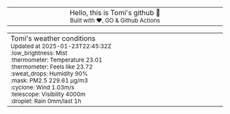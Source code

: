 
<div align="center">
<table>
<tbody>
<td align="center">
<img width="2000" height="0"><br>
Hello, this is Tomi's github 👋<br>
<sup>Built with ❤️, GO & Github Actions</sup><br>
<img width="2000" height="0">
</td>
</tbody>
</table>
</div>
<table>
<tbody>
<td align="left">
<img width="2000" height="0"><br>
Tomi's weather conditions<br>
<sup>Updated at 2025-01-23T22:45:32Z</sup><br>
<sup>:low_brightness: Mist</sup><br>
<sup>:thermometer: Temperature 23.01 </sup><br>
<sup>:thermometer: Feels like 23.72</sup><br>
<sup>:sweat_drops: Humidity 90%</sup><br>
<sup>:mask: PM2.5 229.61 μg/m3</sup><br>
<sup>:cyclone: Wind 1.03m/s </sup><br>
<sup>:telescope: Visibility 4000m </sup><br>
<sup>:droplet: Rain 0mm/last 1h </sup><br>
<img width="2000" height="0">
</td>
<td align="left">
<img width="2000" height="0"><br>
<br>
<img width="2000" height="0">
</td>
</tbody>
</table>
</div>
    
